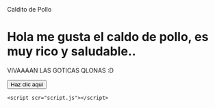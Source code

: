 <!DOCTYPE html>
<html lang="es">
<head>
    <meta charset="UTF-8">
    <meta name="viewport" conten="width=device-width, initial-scale=1.0"
    <title>Caldito de Pollo</title>
    <link rel="stylesheet" href="style.css">
<head>
<body>
    <h1>Hola me gusta el caldo de pollo, es muy rico y saludable..</h1>
    <p>VIVAAAAN LAS GOTICAS QLONAS :D</p>
    <button id="boton">Haz clic aquí</button>

    <script scr="script.js"></script>
</body>
